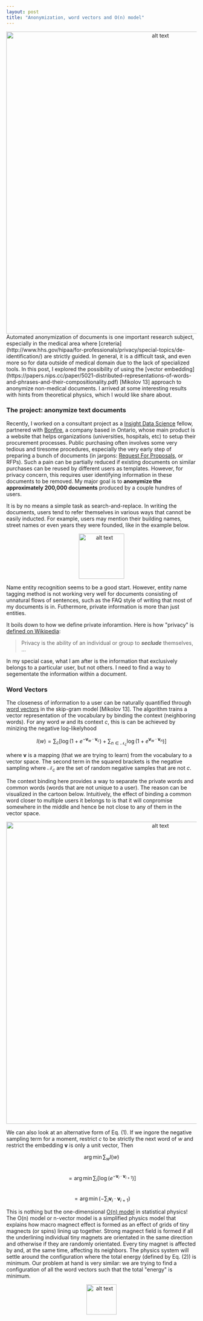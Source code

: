 ```yaml
---
layout: post
title: "Anonymization, word vectors and O(n) model"
---
```

<center> <img src="http://archive2.cra.org/ccc/files/images/privacy.jpg" alt="alt text" width="800px"> </center>
Automated anonymization of documents is one important research subject, especially in the medical area where [creteria](http://www.hhs.gov/hipaa/for-professionals/privacy/special-topics/de-identification/) are strictly guided. In general, it is a difficult task, and even more so for data outside of medical domain due to the lack of specialized tools. In this post, I explored the possibility of using the [vector embedding](https://papers.nips.cc/paper/5021-distributed-representations-of-words-and-phrases-and-their-compositionality.pdf) [Mikolov 13] approach to anonymize non-medical documents. I arrived at some interesting results with hints from theoretical physics, which I would like share about. 


### The project: anonymize text documents

Recently, I worked on a consultant project as a [Insight Data Science](http://insightdatascience.com/) fellow, partnered with [Bonfire](http://gobonfire.com), a company based in Ontario, whose main product is a website that helps organizations (universities, hospitals, etc) to setup their procurement processes. Public purchasing often involves some very tedious and tiresome procedures, especially the very early step of preparing a bunch of documents (in jargons: [Request For Proposals](https://en.wikipedia.org/wiki/Request_for_proposal), or RFPs). Such a pain can be partially reduced if existing documents on similar purchases can be reused by different users as templates. However, for privacy concern, this requires user identifying information in these documents to be removed. My major goal is to **anonymize the approximately 200,000 documents** produced by a couple hundres of users. 

It is by no means a simple task as search-and-replace. In writing the documents, users tend to refer themselves in various ways that cannot be easily inducted. For example, users may mention their building names, street names or even years they were founded, like in the example below.

<center> <img src="{{ site.baseurl }}/images/utopia.png" alt="alt text" height="120px"> </center>

Name entity recognition seems to be a good start. However, entity name tagging method is not working very well for documents consisting of unnatural flows of sentences, such as the FAQ style of writing that most of my documents is in. Futhermore, private information is more than just entities. 

It boils down to how we define private inforamtion. Here is how "privacy" is [defined on Wikipedia](https://en.wikipedia.org/wiki/Privacy): 

> Privacy is the ability of an individual or group to ***seclude*** themselves, ...

In my special case, what I am after is the information that exclusively belongs to a particular user, but not others. I need to find a way to segementate the information within a document. 

### Word Vectors

The closeness of information to a user can be naturally quantified through [word vectors](https://papers.nips.cc/paper/5021-distributed-representations-of-words-and-phrases-and-their-compositionality.pdf) in the skip-gram model [Mikolov 13]. The algorithm trains a vector representation of the vocabulary by binding the context (neighboring words). For any word $w$ and its context $c$, this is can be achieved by minizing the negative log-likelyhood

$$
l(w) =  \sum_{c} \big[ \log(1+ e^{-\boldsymbol{v}_w \cdot \boldsymbol{v}_c}) + \sum_{n\in \mathcal{N}_c}\log(1+e^{ \boldsymbol{v}_w\cdot \boldsymbol{v}_n}) \big ] 
$$

where $\boldsymbol{v}$ is a mapping (that we are trying to learn) from the vocabulary to a vector space. The second term in the squared brackets is the negative sampling where $\mathcal{N}_c$ are the set of random negative samples that are not $c$. 

The context binding here provides a way to separate the private words and common words (words that are not unique to a user). The reason can be visualized in the cartoon below. Intuitively, the effect of binding a common word closer to multiple users it belongs to is that it will conpromise somewhere in the middle and hence be not close to any of them in the vector space. 

<center> <img src="{{ site.baseurl }}/images/wordvec.gif" alt="alt text" width="800px"> </center>

We can also look at an alternative form of Eq. (1). If we ingore the negative sampling term for a moment, restrict $c$ to be strictly the next word of $w$ and restrict the embedding $\boldsymbol{v}$ is only a unit vector,  Then 
 
$$
\arg \min \sum_w l(w)  
$$ <br>
$$
=\arg \min \sum_i \big [ \log( e^{-\boldsymbol{v}_i \cdot \boldsymbol{v}_{i+1}}) \big ] 
$$ <br>
$$
=\arg \min (-\sum_i \boldsymbol{v}_i \cdot \boldsymbol{v}_{i+1} ) 
$$

This is nothing but the one-dimensional [O(n) model]() in statistical physics! The O(n) model or n-vector model is a simplified physics model that explains how macro magnect effect is formed as an effect of grids of tiny magnects (or spins) lining up together. Strong magnect field is formed if all the underlining individual tiny magnets are orientated in the same direction and otherwise if they are randomly orientated. Every tiny magnet is affected by and, at the same time, affecting its neighbors. The physics system will settle around the configuration where the total energy (defined by Eq. (2)) is minimum. Our problem at hand is very similar: we are trying to find a configuration of all the word vectors such that the total "energy" is minimum. 

<center> <img src="{{ site.baseurl }}/images/n-vectors.png" alt="alt text" height="80px"> </center>



